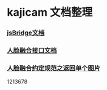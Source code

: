 # kajicam 文档整理

### [jsBridge文档](./jsBridge.md)
  
### [人脸融合接口文档](./faceApi.md)

### [人脸融合约定规范之返回单个图片](./faceApi_resSingle.md)
1213678
